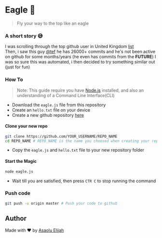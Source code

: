 # Eagle 🦅
> Fly your way to the top like an eagle
### A short story 😅
I was scrolling through the top github user in United Kingdom [list](http://commits.top/uk.html) <br />
Then, i saw this guy [@tef](https://github.com/tef) he has 26000+ commits and he's not been active on github for some months/years (he even has commits from the **FUTURE**)
I was so sure this was automated, i then decided to try something similar out (just for fun)
### How To
> Note: This guide require you have [Node.js](https://nodejs.org) installed, and also an understanding of a Command Line Interface(CLI)
- Download the `eagle.js` file from this repository
- Create an `hello.txt` file on your device
- Create a new github repository [here](https://github.com/new)
#### Clone your new repo
```bash
git clone https://github.com/YOUR_USERNAME/REPO_NAME
cd REPO_NAME # REPO_NAME is the name you choosed when creating your repo
```
- Copy the `eagle.js` and `hello.txt` file to your new repository folder
#### Start the Magic
```bash
node eagle.js
```
- Wait till you are satisfied, then press `CTR C` to stop running the command
### Push code
```bash
git push -u origin master # Push your code to github
```

## Author
Made with :heart: by [Asaolu Elijah](https://twitter.com/asaolu_elijah)
